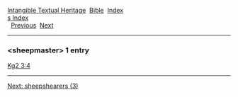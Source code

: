 [Intangible Textual Heritage](../../index)  [Bible](../index) 
[Index](index)   
[s Index](_s_)  
  [Previous](c10190)  [Next](c10192) 

------------------------------------------------------------------------

### &lt;sheepmaster&gt; 1 entry

[Kg2 3:4](../kjv/kg2003.htm#004)  

------------------------------------------------------------------------

[Next: sheepshearers (3)](c10192)
